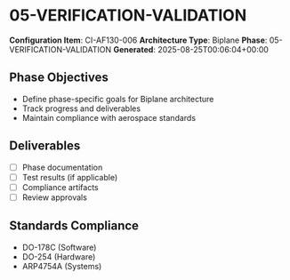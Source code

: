 # 05-VERIFICATION-VALIDATION

**Configuration Item**: CI-AF130-006
**Architecture Type**: Biplane
**Phase**: 05-VERIFICATION-VALIDATION
**Generated**: 2025-08-25T00:06:04+00:00

## Phase Objectives
- Define phase-specific goals for Biplane architecture
- Track progress and deliverables
- Maintain compliance with aerospace standards

## Deliverables
- [ ] Phase documentation
- [ ] Test results (if applicable)
- [ ] Compliance artifacts
- [ ] Review approvals

## Standards Compliance
- DO-178C (Software)
- DO-254 (Hardware)
- ARP4754A (Systems)
